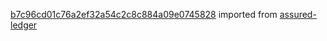 [b7c96cd01c76a2ef32a54c2c8c884a09e0745828](https://github.com/insolar/assured-ledger/commit/b7c96cd01c76a2ef32a54c2c8c884a09e0745828) imported from [assured-ledger](https://github.com/insolar/assured-ledger)
